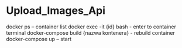 # Upload_Images_Api


  docker ps – container list 
  docker exec -it {id} bash  - enter to container terminal
  docker-compose build {nazwa kontenera}  - rebuild container
  docker-compose up – start 
